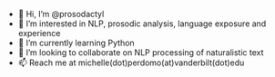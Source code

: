 - 👋 Hi, I’m @prosodactyl
- 👀 I’m interested in NLP, prosodic analysis, language exposure and experience
- 🌱 I’m currently learning Python
- 💞️ I’m looking to collaborate on NLP processing of naturalistic text
- 📫 Reach me at michelle(dot)perdomo(at)vanderbilt(dot)edu

<!---
prosodactyl/prosodactyl is a ✨ special ✨ repository because its `README.md` (this file) appears on your GitHub profile.
You can click the Preview link to take a look at your changes.
--->
